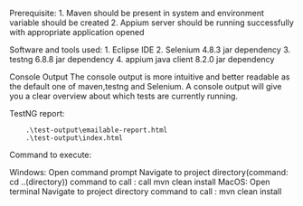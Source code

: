Prerequisite:
		1. Maven should be present in system and environment variable should be created
		2. Appium server should be running successfully with appropriate application opened
	
Software and tools used:
		1.  Eclipse IDE
		2.  Selenium 4.8.3 jar dependency
		3.  testng 6.8.8 jar dependency
		4.  appium java client 8.2.0 jar dependency
	
Console Output
		The console output is more intuitive and better readable as the default one of maven,testng and Selenium. 
		A  console output will give you a clear overview about which tests are currently running. 
	
TestNG report:

		.\test-output\emailable-report.html
		.\test-output\index.html
		
Command to execute:

Windows:
		Open command prompt
		Navigate to project directory(command: cd ..(directory))
		command to call :  call mvn clean install
MacOS:
		Open terminal 
		Navigate to project directory
		command to call : mvn clean install